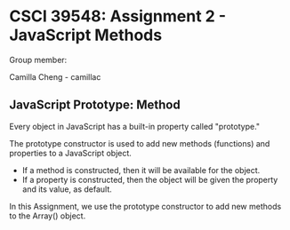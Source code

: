 # CSCI 39548: Assignment 2 - JavaScript Methods

Group member:

Camilla Cheng - camillac

## JavaScript Prototype: Method ##
Every object in JavaScript has a built-in property called "prototype."

The prototype constructor is used to add new methods (functions) and properties to a JavaScript object.
- If a method is constructed, then it will be available for the object.
- If a property is constructed, then the object will be given the property and its value, as default.

In this Assignment, we use the prototype constructor to add new methods to the Array() object.
